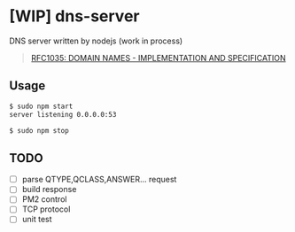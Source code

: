 # [WIP] dns-server
DNS server written by nodejs (work in process)

> [RFC1035: DOMAIN NAMES - IMPLEMENTATION AND SPECIFICATION](https://www.ietf.org/rfc/rfc1035.txt)


## Usage

```bash
$ sudo npm start
server listening 0.0.0.0:53

$ sudo npm stop
```

## TODO

- [ ] parse QTYPE,QCLASS,ANSWER... request
- [ ] build response
- [ ] PM2 control
- [ ] TCP protocol
- [ ] unit test
